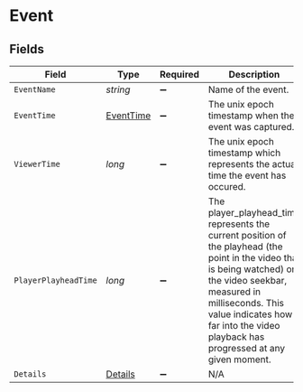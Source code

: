 # Event


## Fields

| Field                                                                                                                                                                                                                                                             | Type                                                                                                                                                                                                                                                              | Required                                                                                                                                                                                                                                                          | Description                                                                                                                                                                                                                                                       |
| ----------------------------------------------------------------------------------------------------------------------------------------------------------------------------------------------------------------------------------------------------------------- | ----------------------------------------------------------------------------------------------------------------------------------------------------------------------------------------------------------------------------------------------------------------- | ----------------------------------------------------------------------------------------------------------------------------------------------------------------------------------------------------------------------------------------------------------------- | ----------------------------------------------------------------------------------------------------------------------------------------------------------------------------------------------------------------------------------------------------------------- |
| `EventName`                                                                                                                                                                                                                                                       | *string*                                                                                                                                                                                                                                                          | :heavy_minus_sign:                                                                                                                                                                                                                                                | Name of the event.<br/>                                                                                                                                                                                                                                           |
| `EventTime`                                                                                                                                                                                                                                                       | [EventTime](../../Models/Components/EventTime.md)                                                                                                                                                                                                                 | :heavy_minus_sign:                                                                                                                                                                                                                                                | The unix epoch timestamp when the event was captured.<br/>                                                                                                                                                                                                        |
| `ViewerTime`                                                                                                                                                                                                                                                      | *long*                                                                                                                                                                                                                                                            | :heavy_minus_sign:                                                                                                                                                                                                                                                | The unix epoch timestamp which represents the actual time the event has occured.<br/>                                                                                                                                                                             |
| `PlayerPlayheadTime`                                                                                                                                                                                                                                              | *long*                                                                                                                                                                                                                                                            | :heavy_minus_sign:                                                                                                                                                                                                                                                | The player_playhead_time represents the current position of the playhead (the point in the video that is being watched) on the video seekbar, measured in milliseconds. This value indicates how far into the video playback has progressed at any given moment.<br/> |
| `Details`                                                                                                                                                                                                                                                         | [Details](../../Models/Components/Details.md)                                                                                                                                                                                                                     | :heavy_minus_sign:                                                                                                                                                                                                                                                | N/A                                                                                                                                                                                                                                                               |